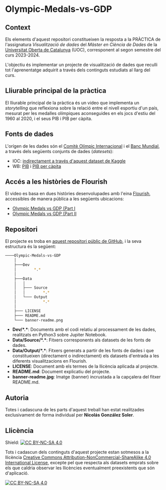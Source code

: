 # Olympic-Medals-vs-GDP



## Context

Els elements d'aquest repositori constitueixen la resposta a la PRÀCTICA de l'assignatura *Visualització de dades* del *Màster en Ciència de Dades* de la [Universitat Oberta de Catalunya](https://www.uoc.edu/portal/ca/index.html) (UOC), corresponent al segon semestre del curs 2023-2024.

L'objectiu és implementar un projecte de visualització de dades que reculli tot l'aprenentatge adquirit a través dels continguts estudiats al llarg del curs.

## Lliurable principal de la pràctica

El lliurable principal de la pràctica és un video que implementa un *storytelling* que reflexiona sobre la relació entre el nivell esportiu d'un país, mesurat per les medalles olímpiques aconseguides en els jocs d'estiu del 1960 al 2020, i el seus PIB i PIB per càpita.

## Fonts de dades

L'orígen de les dades són el [Comitè Olímpic Internacional](https://olympics.com/ioc) i el [Banc Mundial](https://www.worldbank.org/), a través dels següents conjunts de dades (*datesets*):
- IOC: [indirectament a través d'aquest dataset de Kaggle](https://www.kaggle.com/datasets/piterfm/olympic-games-medals-19862018)
- WB: [PIB](https://datos.bancomundial.org/indicador/NY.GDP.MKTP.CD) i [PIB per càpita](https://datos.bancomundial.org/indicador/NY.GDP.PCAP.CD)

## Accés a les històries de Flourish

El video es basa en dues històries desenvolupades amb l'eina [Flourish](https://flourish.studio/), accessibles de manera pública a les següents ubicacions:
- [Olympic Medals vs GDP (Part I](https://public.flourish.studio/story/2389611/)
- [Olympic Medals vs GDP (Part II](https://public.flourish.studio/story/2435673/)

## Repositori

El projecte es troba en [aquest repositori públic de GitHub](https://github.com/ngonzalezs-UOC/Olympic-Medals-vs-GDP), i la seva estructura és la següent: 

```bash
────Olympic-Medals-vs-GDP
    │
    ├───Dev
    │        *.*
    │
    ├───Data
    │   │     
    │   ├─── Source
    │   │        *.*
    │   └─── Output
    │            *.*
    │
    ├─── LICENSE
    ├─── README.md
    └─── banner-readme.png 

```
- **Dev/\*.\***: Documents amb el codi relatiu al processament de les dades, realitzats en Python3 sobre Jupiter Notebook.
- **Data/Source/\*.\***: Fitxers corresponents als datasets de les fonts de dades.
- **Data/Output/\*.\***: Fitxers generats a partir de les fonts de dades i que constitueixen (directament o indirectament) els datasets d'entrada a les diferents visualitzacions en Flourish.
- **LICENSE**: Document amb els termes de la llicència aplicada al projecte.
- **README.md**: Document explicatiu del projecte.
- **banner-readme.jpg**: Imatge (banner) incrustada a la capçalera del fitxer README.md.

## Autoria

Totes i cadascuna de les parts d'aquest treball han estat realitzades exclusivament de forma individual per **Nicolás González Soler**.

## Llicència

Shield: [![CC BY-NC-SA 4.0][cc-by-nc-sa-shield]][cc-by-nc-sa]

Tots i cadascun dels continguts d'aquest projecte estan sotmesos a la llicència
[Creative Commons Attribution-NonCommercial-ShareAlike 4.0 International License][cc-by-nc-sa], excepte pel que respecta als datasets emprats sobre els que caldria observar les llicències eventualment preexistents que són d'aplicació.

[![CC BY-NC-SA 4.0][cc-by-nc-sa-image]][cc-by-nc-sa]

[cc-by-nc-sa]: http://creativecommons.org/licenses/by-nc-sa/4.0/
[cc-by-nc-sa-image]: https://licensebuttons.net/l/by-nc-sa/4.0/88x31.png
[cc-by-nc-sa-shield]: https://img.shields.io/badge/License-CC%20BY--NC--SA%204.0-lightgrey.svg
